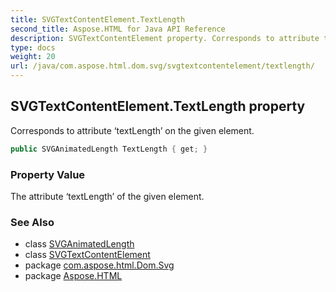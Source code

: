 ```yaml
---
title: SVGTextContentElement.TextLength
second_title: Aspose.HTML for Java API Reference
description: SVGTextContentElement property. Corresponds to attribute textLength on the given element
type: docs
weight: 20
url: /java/com.aspose.html.dom.svg/svgtextcontentelement/textlength/
---
```

## SVGTextContentElement.TextLength property

Corresponds to attribute ‘textLength’ on the given element.

```java
public SVGAnimatedLength TextLength { get; }
```

### Property Value

The attribute ‘textLength’ of the given element.

### See Also

* class [SVGAnimatedLength](../../../com.aspose.html.dom.svg.datatypes/svganimatedlength/)
* class [SVGTextContentElement](../)
* package [com.aspose.html.Dom.Svg](../../svgtextcontentelement/)
* package [Aspose.HTML](../../../)
